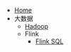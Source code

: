 * [Home](/)
* 大数据
    - [Hadoop](hadoop.md)
    - Flink
        - [Flink SQL](./doc/bigdata/flink/笔记：Flink学习-SQL.md)
        

    
